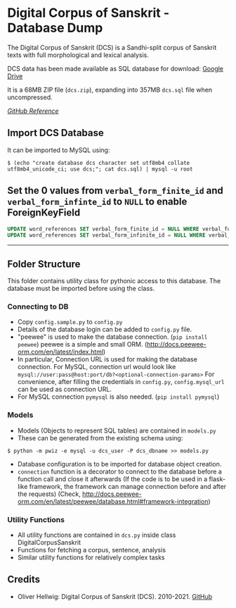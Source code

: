 # Digital Corpus of Sanskrit - Database Dump

The Digital Corpus of Sanskrit (DCS) is a Sandhi-split corpus of Sanskrit texts with full morphological and lexical analysis.

DCS data has been made available as SQL database for download: [Google Drive](https://drive.google.com/file/d/1zKHtrnRTqW6TroOoepFgTGBsPT9D6i6k/view)

It is a 68MB ZIP file (`dcs.zip`), expanding into 357MB `dcs.sql` file when uncompressed.

[*GitHub Reference*](https://github.com/OliverHellwig/sanskrit/tree/master/dcs/data)

## Import DCS Database

It can be imported to MySQL using:

```console
$ (echo "create database dcs character set utf8mb4 collate utf8mb4_unicode_ci; use dcs;"; cat dcs.sql) | mysql -u root
```

## Set the 0 values from `verbal_form_finite_id` and `verbal_form_infinte_id` to `NULL` to enable ForeignKeyField

```sql
UPDATE word_references SET verbal_form_finite_id = NULL WHERE verbal_form_finite_id = 0;
UPDATE word_references SET verbal_form_infinite_id = NULL WHERE verbal_form_infinite_id = 0;
```

---

## Folder Structure

This folder contains utility class for pythonic access to this database. The database must be imported before using the class.

### Connecting to DB
- Copy `config.sample.py` to `config.py`
- Details of the database login can be added to `config.py` file.
- "peewee" is used to make the database connection. (`pip install peewee`)
   peewee is a simple and small ORM. (http://docs.peewee-orm.com/en/latest/index.html)
- In particular, Connection URL is used for making the database connection.
  For MySQL, connection url would look like `mysql://user:pass@host:port/db?<optional-connection-params>`
  For convenience, after filling the credentials in `config.py`, `config.mysql_url` can be used as connection URL.
- For MySQL connection `pymysql` is also needed. (`pip install pymysql`)

### Models

- Models (Objects to represent SQL tables) are contained in `models.py`
- These can be generated from the existing schema using:

`$ python -m pwiz -e mysql -u dcs_user -P dcs_dbname >> models.py`

- Database configuration is to be imported for database object creation.
- `connection` function is a decorator to connect to the database before a function call and close it afterwards
  (If the code is to be used in a flask-like framework, the framework can manage connection before and after the requests)
  (Check, http://docs.peewee-orm.com/en/latest/peewee/database.html#framework-integration)

### Utility Functions
- All utility functions are contained in `dcs.py` inside class DigitalCorpusSanskrit
- Functions for fetching a corpus, sentence, analysis
- Similar utility functions for relatively complex tasks

## Credits

* Oliver Hellwig: Digital Corpus of Sanskrit (DCS). 2010-2021. [GitHub](https://github.com/OliverHellwig/sanskrit/tree/master/dcs/data)
